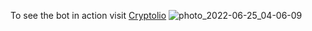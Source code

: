 To see the bot in action visit [Cryptolio](https://t.me/cryptolio_bot)
![photo_2022-06-25_04-06-09](https://github.com/sophiessa/cryptolio_bot/assets/90568185/e4940351-a31d-4ec5-b9c7-0a2a8690c96b)
